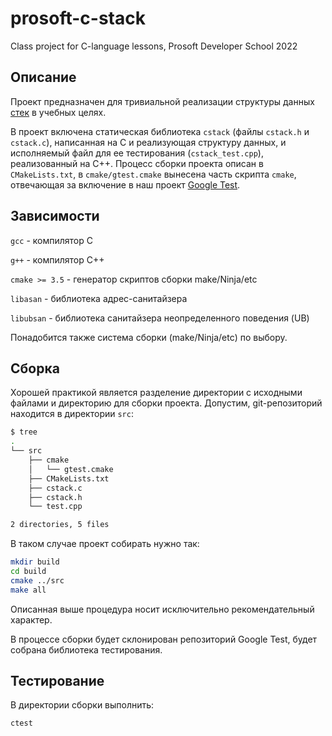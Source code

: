 # prosoft-c-stack
Class project for C-language lessons, Prosoft Developer School 2022

## Описание
Проект предназначен для тривиальной реализации структуры данных [стек](https://neerc.ifmo.ru/wiki/index.php?title=%D0%A1%D1%82%D0%B5%D0%BA) в учебных
целях.

В проект включена статическая библиотека `cstack` (файлы `cstack.h` и `cstack.c`), написанная на C и реализующая структуру данных, и исполняемый файл
для ее тестирования (`cstack_test.cpp`), реализованный на C++. Процесс сборки проекта описан в `CMakeLists.txt`, в `cmake/gtest.cmake` вынесена часть
скрипта `cmake`, отвечающая за включение в наш проект [Google Test](https://github.com/google/googletest).

## Зависимости
`gcc` - компилятор C

`g++` - компилятор C++

`cmake >= 3.5` - генератор скриптов сборки make/Ninja/etc

`libasan` - библиотека адрес-санитайзера

`libubsan` - библиотека санитайзера неопределенного поведения (UB)

Понадобится также система сборки (make/Ninja/etc) по выбору.

## Сборка
Хорошей практикой является разделение директории с исходными файлами и директорию для сборки проекта. Допустим, git-репозиторий находится в директории
`src`:
```bash
$ tree
.
└── src
    ├── cmake
    │   └── gtest.cmake
    ├── CMakeLists.txt
    ├── cstack.c
    ├── cstack.h
    └── test.cpp

2 directories, 5 files
```
В таком случае проект собирать нужно так:
```bash
mkdir build
cd build
cmake ../src
make all
```
Описанная выше процедура носит исключительно рекомендательный характер.

В процессе сборки будет склонирован репозиторий Google Test, будет собрана библиотека тестирования.

## Тестирование
В директории сборки выполнить:
```bash
ctest
```

